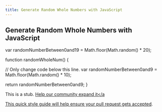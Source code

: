 ```yaml
---
title: Generate Random Whole Numbers with JavaScript
---
```

## Generate Random Whole Numbers with JavaScript

var randomNumberBetween0and19 = Math.floor(Math.random() * 20);

function randomWholeNum() {

  // Only change code below this line.
var randomNumberBetween0and9 = Math.floor(Math.random() * 10);

  return randomNumberBetween0and9;
}

This is a stub. <a href='https://github.com/freecodecamp/guides/tree/master/src/pages/certifications/javascript-algorithms-and-data-structures/basic-javascript/generate-random-whole-numbers-with-javascript/index.md' target='_blank' rel='nofollow'>Help our community expand it</a

<a href='https://github.com/freecodecamp/guides/blob/master/README.md' target='_blank' rel='nofollow'>This quick style guide will help ensure your pull request gets accepted</a>.

<!-- The article goes here, in GitHub-flavored Markdown. Feel free to add YouTube videos, images, and CodePen/JSBin embeds  -->
